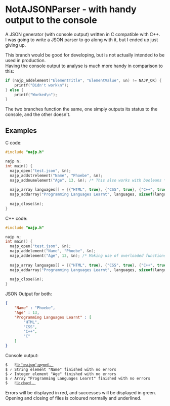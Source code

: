 # NotAJSONParser - with handy output to the console
A JSON generator (with console output) written in C compatible with C++.  
I was going to write a JSON parser to go along with it, but I ended up just giving up.

This branch would be good for developing, but is not actually intended to be used in production.  
Having the console output to analyse is much more handy in comparison to this:
```c
if (najp_addelement("ElementTitle", "ElementValue", &n) != NAJP_OK) {
	printf("Didn't work\n");
} else {
	printf("Worked\n");
}
```
The two branches function the same, one simply outputs its status to the console, and the other doesn't.

## Examples

C code:
```c
#include "najp.h"

najp n;
int main() {
  najp_open("test.json", &n);
  najp_addstrelement("Name", "Phoebe", &n);
  najp_addnumelement("Age", 13, &n); /* This also works with booleans */
  
  najp_array languages[] = {{"HTML", true}, {"CSS", true}, {"C++", true}, {"C", true}};
  najp_addarray("Programming Languages Learnt", languages, sizeof(languages) / sizeof(languages[0]), &n);
  
  najp_close(&n);
}
```
C++ code:
```cpp
#include "najp.h"

najp n;
int main() {
  najp_open("test.json", &n);
  najp_addelement("Name", "Phoebe", &n);
  najp_addelement("Age", 13, &n); /* Making use of overloaded functions */
  
  najp_array languages[] = {{"HTML", true}, {"CSS", true}, {"C++", true}, {"C", true}};
  najp_addarray("Programming Languages Learnt", languages, sizeof(languages) / sizeof(languages[0]), &n);
  
  najp_close(&n);
}
```
JSON Output for both:

```json
{
	"Name" : "Phoebe",
	"Age" : 13,
	"Programming Languages Learnt" : [
		"HTML",
		"CSS",
		"C++",
		"C"
	]
}
```
Console output:
```
$   F͟i͟l͟e͟ ͟"͟t͟e͟s͟t͟.͟j͟s͟o͟n͟"͟ ͟o͟p͟e͟n͟e͟d͟ ͟.͟.͟
$ ✓ String element "Name" finished with no errors
$ ✓ Integer element "Age" finished with no errors
$ ✓ Array "Programming Languages Learnt" finished with no errors
$   F͟i͟l͟e͟ ͟c͟l͟o͟s͟e͟d͟ ͟.͟.͟
```

Errors will be displayed in red, and successes will be displayed in green.  
Opening and closing of files is coloured normally and underlined.

